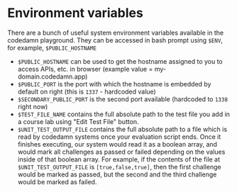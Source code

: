 # Environment variables

There are a bunch of useful system environment variables available in the codedamn playground. They can be accessed in bash prompt using `$ENV`, for example, `$PUBLIC_HOSTNAME`

-   `$PUBLIC_HOSTNAME` can be used to get the hostname assigned to you to access APIs, etc. in browser (example value = my-domain.codedamn.app)
-   `$PUBLIC_PORT` is the port with which the hostname is embedded by default on right (this is `1337` - hardcoded value)
-   `$SECONDARY_PUBLIC_PORT` is the second port available (hardcoded to `1338` right now)
-   `$TEST_FILE_NAME` contains the full absolute path to the test file you add in a course lab using "Edit Test File" button.
-   `$UNIT_TEST_OUTPUT_FILE` contains the full absolute path to a file which is read by codedamn systems once your evaluation script ends. Once it finishes executing, our system would read it as a boolean array, and would mark all challenges as passed or failed depending on the values inside of that boolean array. For example, if the contents of the file at `$UNIT_TEST_OUTPUT_FILE` is `[true,false,true]`, then the first challenge would be marked as passed, but the second and the third challenge would be marked as failed.
